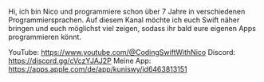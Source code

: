 Hi, ich bin Nico und programmiere schon über 7 Jahre in verschiedenen Programmiersprachen. 
Auf diesem Kanal möchte ich euch Swift näher bringen und euch möglichst viel zeigen, sodass ihr bald eure eigenen Apps programmieren könnt.

YouTube: https://www.youtube.com/@CodingSwiftWithNico
Discord: https://discord.gg/cVczYJAJ2P
Meine App: https://apps.apple.com/de/app/kuniswy/id6463813151
